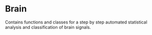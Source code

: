 # Brain
Contains functions and classes for a step by step automated statistical analysis and classification of brain signals. 

